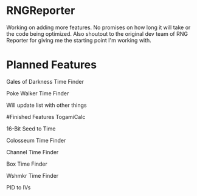 # RNGReporter
Working on adding more features. No promises on how long it will take or the code being optimized. Also shoutout to the original dev team of RNG Reporter for giving me the starting point I'm working with.
 
# Planned Features 
Gales of Darkness Time Finder
 
Poke Walker Time Finder
 
Will update list with other things

#Finished Features
TogamiCalc

16-Bit Seed to Time

Colosseum Time Finder

Channel Time Finder

Box Time Finder

Wshmkr Time Finder

PID to IVs
